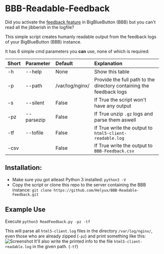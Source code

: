 # BBB-Readable-Feedback

Did you activate the 
[feedback feature](https://docs.bigbluebutton.org/admin/customize.html#collect-feedback-from-the-users)
in BigBlueButton (BBB) but you can't read all the jibberish in the logfile? 

This simple script creates humanly readable output from the feedback logs of your BigBlueButton (BBB) instance.

It has 6 simple cmd parameters you **can** use, none of which is required:

| Short | Parameter | Default | Explanation |
| :--- | :--- | :--- | :--- |
| -h | --help | None | Show this table
| -p | --path | /var/log/nginx/ | Provide the full path to the directory containing the feedback logs |
| -s | --silent | False | If True the script won't have any output |
| -pz | --parsezip | False | If True unzip `.gz` logs and parse them aswell |
| -tf | --tofile | False | If True write the output to `html5-client-readable.log` |
| -csv |  | False | If True write the output to `BBB-Feedback.csv` |


## Installation:

* Make sure you got atleast Python 3 installed: `python3 -V`
* Copy the script or clone this repo to the server containing the BBB instance:
`git clone https://github.com/Helyux/BBB-Readable-Feedback.git`

## Example Use

Execute `python3 ReadFeedback.py -pz -tf`

This will parse all `html5-client.log` files in the directory `/var/log/nginx/`, even those who are already
zipped (`-pz`) and print something like this:
![Screenshot](https://user-images.githubusercontent.com/10271600/98667666-02b90300-234f-11eb-81f3-45ceedd7fe9f.png)
It'll also write the printed info to the file
`html5-client-readable.log` in the given path. (`-tf`)
